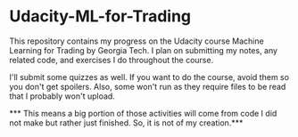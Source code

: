 # Udacity-ML-for-Trading
This repository contains my progress on the Udacity course Machine Learning for Trading by Georgia Tech. I plan on submitting my notes, any related code, and exercises I do throughout the course.

I'll submit some quizzes as well. If you want to do the course, avoid them so you don't get spoilers. Also, some won't run as they require files to be read that I probably won't upload.

*** This means a big portion of those activities will come from code I did not make but rather just finished. So, it is not of my creation.***
